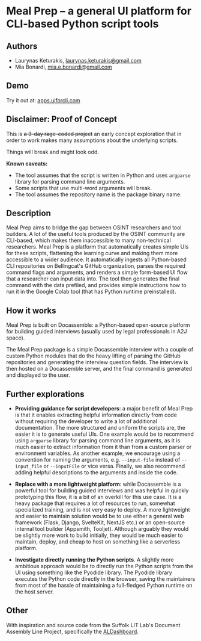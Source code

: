 # Meal Prep – a general UI platform for CLI-based Python script tools

## Authors

- Laurynas Keturakis, <laurynas.keturakis@gmail.com>
- Mia Bonardi, <mia.e.bonardi@gmail.com>

## Demo

Try it out at: [apps.uiforcli.com](apps.uiforcli.com)

## **Disclaimer: Proof of Concept**

This is ~~a 3-day rage-coded project~~ an early concept exploration that in order to work makes many assumptions about the underlying scripts.

Things will break and might look odd.

**Known caveats:**
- The tool assumes that the script is written in Python and uses `argparse` library for parsing command line arguments.
- Some scripts that use multi-word arguments will break.
- The tool assumes the repository name is the package binary name.

## Description

Meal Prep aims to bridge the gap between OSINT researchers and tool builders. A lot of the useful tools produced by the OSINT community are CLI-based, which makes them inaccessible to many non-technical researchers. Meal Prep is a platform that automatically creates simple UIs for these scripts, flattening the learning curve and making them more accessible to a wider audience. It automatically ingests all Python-based CLI repositories on Bellingcat's GitHub organization, parses the required command flags and arguments, and renders a simple form-based UI flow that a researcher can input data into. The tool then generates the final command with the data prefiled, and provides simple instructions how to run it in the Google Colab tool (that has Python runtime preinstalled).

## How it works

Meal Prep is built on Docassemble: a Python-based open-source platform for building guided interviews (usually used by legal professionals in A2J space).

The Meal Prep package is a simple Docassemble interview with a couple of custom Python modules that do the heavy lifting of parsing the GitHub repositories and generating the interview question fields. The interview is then hosted on a Docassemble server, and the final command is generated and displayed to the user.

## Further explorations

- **Providing guidance for script developers**: a major benefit of Meal Prep is that it enables extracting helpful information directly from code without requiring the developer to write a lot of additional documentation. The more structured and uniform the scripts are, the easier it is to generate useful UIs. One example would be to recommend using `argparse` library for parsing command line arguments, as it is much easier to extract information from it than from a custom parser or environment variables. As another example, we encourage using a convention for naming the arguments, e.g. `--input-file` instead of `--input_file` or `--inputFile` or vice versa. Finally, we also recommend adding helpful descriptions to the arguments and inside the code.

- **Replace with a more lightweight platform**: while Docassemble is a powerful tool for building guided interviews and was helpful in quickly prototyping this flow, it is a bit of an overkill for this use case. It is a heavy package that requires a lot of resources to run, somewhat specialized training, and is not very easy to deploy. A more lightweight and easier to maintain solution would be to use either a general web framework (Flask, Django, SvelteKit, NextJS etc.) or an open-source internal tool builder (Appsmith, Tooljet). Although arguably they would be slightly more work to build initially, they would be much easier to maintain, deploy, and cheap to host on something like a serverless platform.

- **Investigate directly running the Python scripts**. A slightly more ambitious approach would be to directly run the Python scripts from the UI using something like the Pyodide library. The Pyodide library executes the Python code directly in the browser, saving the maintainers from most of the hassle of maintaining a full-fledged Python runtime on the host server.

## Other

With inspiration and source code from the Suffolk LIT Lab's Document Assembly Line Project, specifically the [ALDashboard]( https://github.com/SuffolkLITLab/docassemble-ALDashboard).
